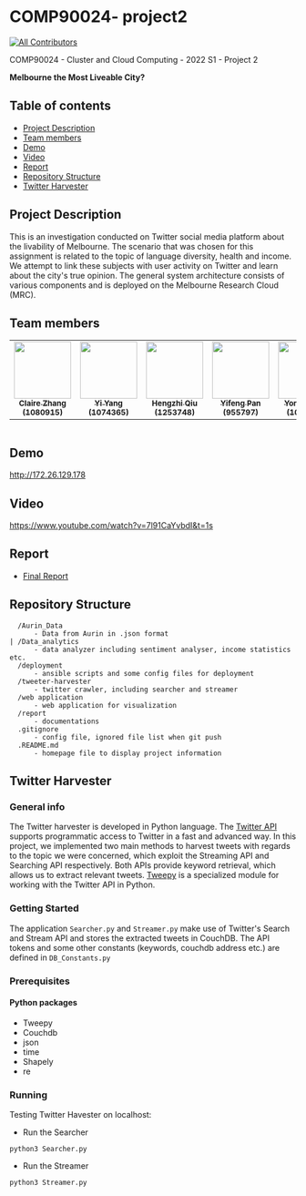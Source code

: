 # COMP90024- project2
<!-- ALL-CONTRIBUTORS-BADGE:START - Do not remove or modify this section -->
[![All Contributors](https://img.shields.io/badge/all_contributors-5-orange.svg?style=flat-square)](#contributors-)

COMP90024 - Cluster and Cloud Computing - 2022 S1 - Project 2

**Melbourne the Most Liveable City?**

## Table of contents
* [Project Description](#project-description)
* [Team members](#team-members)
* [Demo](#demo)
* [Video](#video)
* [Report](#report)
* [Repository Structure](#repository-structure)
* [Twitter Harvester](#twitter-harvester)


## Project Description
This is an investigation conducted on Twitter social media platform about the livability of Melbourne. The scenario that was chosen for this assignment is related to the topic of language diversity, health and income. We attempt to link these subjects with user activity on Twitter and learn about the city's true opinion. The general system architecture consists of various components and is deployed on the Melbourne Research Cloud (MRC).


## Team members
<table>
  <tr>
    <td align="center"><a href="https://github.com/WAZHANG1"><img src="https://avatars.githubusercontent.com/u/80433256?v=4" width="100px;" alt=""/><br /><sub><b>Claire Zhang (1080915)</b></sub></a><br /></td>
    <td align="center"><a href="https://github.com/Cassie917"><img src="https://avatars.githubusercontent.com/u/54353253?v=4" width="100px;" alt=""/><br /><sub><b>Yi Yang (1074365)</b></sub></a><br /></td>
    <td align="center"><a href="https://github.com/hengzhi-qiu"><img src="https://avatars.githubusercontent.com/u/103925905?v=4" width="100px;" alt=""/><br /><sub><b>Hengzhi Qiu (1253748)</b></sub></a><br /></td>
    <td align="center"><a href="https://github.com/yfeng-Pan"><img src="https://avatars.githubusercontent.com/u/69497521?v=4" width="100px;" alt=""/><br /><sub><b>Yifeng Pan (955797)</b></sub></a><br /></td>
    <td align="center"><a href="https://github.com/yonghao-hh"><img src="https://avatars.githubusercontent.com/u/80231404?v=4" width="100px;" alt=""/><br /><sub><b>Yonghao Hu (1049814)</b></sub></a><br /></td>
  </tr>
</table>

<table>
  <tr>
  </tr>
</table>

## Demo
http://172.26.129.178

## Video
https://www.youtube.com/watch?v=7l91CaYvbdI&t=1s

## Report
- [Final Report](./report/CCC_Report.pdf)

## Repository Structure
```
  /Aurin_Data
      - Data from Aurin in .json format
| /Data_analytics
      - data analyzer including sentiment analyser, income statistics etc.
  /deployment 
      - ansible scripts and some config files for deployment
  /tweeter-harvester
      - twitter crawler, including searcher and streamer
  /web application
      - web application for visualization
  /report 
      - documentations
  .gitignore 
      - config file, ignored file list when git push
  .README.md
      - homepage file to display project information
```

## Twitter Harvester

### General info
The Twitter harvester is developed in Python language. The [Twitter API](https://developer.twitter.com/en/docs/platform-overview) supports programmatic access to Twitter in a fast and advanced way. In this project, we implemented two main methods to harvest tweets with regards to the topic we were concerned, which exploit the Streaming API and Searching API respectively. Both APIs provide keyword retrieval, which allows us to extract relevant tweets. [Tweepy](https://docs.tweepy.org/en/stable/api.html) is a specialized module for working with the Twitter API in Python.


### Getting Started
The application `Searcher.py` and `Streamer.py` make use of Twitter's Search and Stream API and stores the extracted tweets in CouchDB. The API tokens and some other constants (keywords, couchdb address etc.) are defined in `DB_Constants.py` 
### Prerequisites
#### Python packages
* Tweepy
* Couchdb
* json
* time
* Shapely
* re
### Running
Testing Twitter Havester on localhost:
- Run the Searcher
```
python3 Searcher.py
```
- Run the Streamer
```
python3 Streamer.py
```